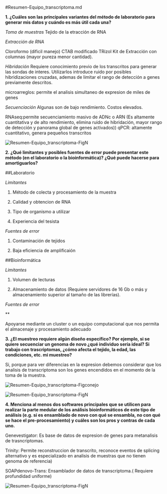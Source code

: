 #Resumen-Equipo_transcriptoma.md 

**1. ¿Cuáles son las principales variantes del método de laboratorio para generar mis datos y cuándo es más útil cada una?**

*Toma de muestras*
Tejido de la etracción de RNA

*Extracción de RNA*

Cloroformo (dificil manejo)
CTAB modificado
TRizol
Kit de Extracción con columnas (mayor pureza menor cantidad).

*Hibridación*
Requiere conocimiento previo de los transcritos para generar las sondas de interes. Utilizarlos introduce ruido por posibles hibridizaciones cruzadas, ademas de limitar el rango de detección a genes previamente descritos.

microarreglos: permite el analisis simultaneo de expresion de miles de genes 

*Secuenciación*
Algunas son de bajo rendimiento. Costos elevados.

RNAseq:permite secuenciamiento masivo de ADNc o ARN (Es altamente cuantitativa y de alto rendimiento, elimina ruido de hibridación, mayor rango de detección y panorama global de genes activados))
qPCR: altamente cuantitativo, genera pequeños transcritos


![Resumen-Equipo_transcriptoma-FigN](Imagenes/transcriptoma.png) 

**2. ¿Qué limitantes y posibles fuentes de error puede presentar este método (en el laboratorio o la bioinformática)? ¿Qué puede hacerse para amortiguarlos?**

##Laboratorio

*Limitantes*

1. Método de colecta y procesamiento de la muestra

2. Calidad y obtencion de RNA

3. Tipo de organismo a utilizar  

3. Experiencia del tesista

*Fuentes de error*

1. Contaminación de tejidos

2. Baja eficiencia de amplificaión




##Bioinformática

*Limitantes*

1. Volumen de lecturas 

2. Almacenamiento de datos (Requiere servidores de 16 Gb o más y almacenamiento superior al tamaño de las librerías).

 
*Fuentes de error*

**

Apoyarse mediante un cluster o un equipo computacional que nos permita el almacenaje y procesamiento adecuado

**3. ¿El muestreo requiere algún diseño específico? Por ejemplo, si se quiere secuenciar un genoma de novo ¿qué individuo sería ideal? Si trabajo con trascriptomas, ¿cómo afecta el tejido, la edad, las condiciones, etc. mi muestreo?**

Si, porque para ver diferencias en la expresion debemos considerar que los analisis de transcriptoma son los genes encendidos en el momento de la toma de la muestra. 

![Resumen-Equipo_transcriptoma-Figconejo](Imagenes/conejo_1.png)

![Resumen-Equipo_transcriptoma-FigN](Imagenes/leafy.png) 


**4. Menciona al menos dos softwares principales que se utilicen para realizar la parte medular de los análisis bioinformáticos de este tipo de análisis (e.g. si es ensamblado de novo con qué se ensambla, no con qué se hace el pre-procesamiento) y cuáles son los pros y contras de cada uno.**

Genevestigator: Es base de datos de expresion de genes para metanalisis  de trasncriptomas.

Trinity: Permite reconstruccion de transcrito, reconoce eventos de splicing alternativo y es especializado en analisis de muestras que no tienen genoma de referencia)

SOAPdenovo-Trans: Ensamblador de datos de transcriptoma.( Requiere profundidad uniforme)

![Resumen-Equipo_transcriptoma-FigN](Imagenes/Trinity.png)

